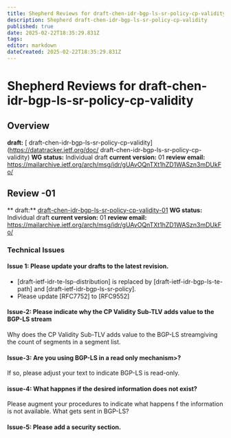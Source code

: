 ```yaml
---
title: Shepherd Reviews for draft-chen-idr-bgp-ls-sr-policy-cp-validity
description: Shepherd draft-chen-idr-bgp-ls-sr-policy-cp-validity
published: true
date: 2025-02-22T18:35:29.831Z
tags: 
editor: markdown
dateCreated: 2025-02-22T18:35:29.831Z
---
```


# Shepherd Reviews for draft-chen-idr-bgp-ls-sr-policy-cp-validity


## Overview

**draft:** [ draft-chen-idr-bgp-ls-sr-policy-cp-validity](https://datatracker.ietf.org/doc/ draft-chen-idr-bgp-ls-sr-policy-cp-validity)
**WG status:** Individual draft 
**current version:** 01
**review email:** https://mailarchive.ietf.org/arch/msg/idr/gUAvOQnTXt1hZD1WASzn3mDUkFo/

## Review -01 

** draft:** [draft-chen-idr-bgp-ls-sr-policy-cp-validity-01](https://datatracker.ietf.org/doc/html/draft-chen-idr-bgp-ls-sr-policy-cp-validity-01)
**WG status:** Individual draft 
**current version:** 01
**review email:** https://mailarchive.ietf.org/arch/msg/idr/gUAvOQnTXt1hZD1WASzn3mDUkFo/

### Technical Issues 

  #### Issue 1: Please update your drafts to the latest revision.

- [draft-ietf-idr-te-lsp-distribution] is replaced by [draft-ietf-idr-bgp-ls-te-path] and [draft-ietf-idr-bgp-ls-sr-policy].  
- Please update [RFC7752] to [RFC9552]

#### Issue-2: Please indicate why the CP Validity Sub-TLV adds value to the BGP-LS stream

Why does the CP Validity Sub-TLV adds value to the BGP-LS streamgiving the count of segments in a segment list. 


#### Issue-3: Are you using BGP-LS in a read only mechanism>? 

If so, please adjust your text to indicate BGP-LS is read-only.


#### issue-4: What happnes if the desired information does not exist? 

Please augment your procedures to indicate what happens f the information is not available.  What gets sent in BGP-LS? 

 #### Issue-5: Please add a security section.


